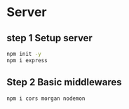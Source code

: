 # Server

## step 1 Setup server

```bash
npm init -y
npm i express
```

## Step 2 Basic middlewares
```bash
npm i cors morgan nodemon
```